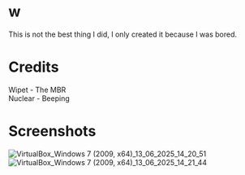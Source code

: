 # w
This is not the best thing I did, I only created it because I was bored.

# Credits
Wipet - The MBR
<br>Nuclear - Beeping

# Screenshots
![VirtualBox_Windows 7 (2009, x64)_13_06_2025_14_20_51](https://github.com/user-attachments/assets/822e92b9-77de-4146-8802-fc12ddcef346)
![VirtualBox_Windows 7 (2009, x64)_13_06_2025_14_21_44](https://github.com/user-attachments/assets/ff643bc7-0bb3-43b0-8168-ae4c8389c9b4)

